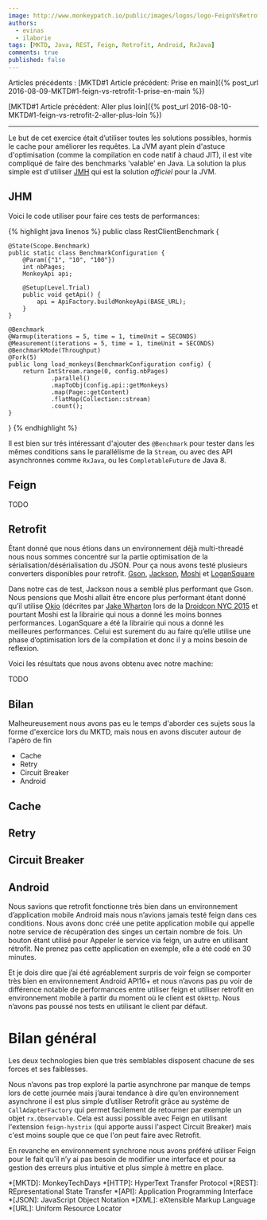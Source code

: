 ```yaml
---
image: http://www.monkeypatch.io/public/images/logos/logo-FeignVsRetrofit.png
authors:
  - evinas
  - ilaborie
tags: [MKTD, Java, REST, Feign, Retrofit, Android, RxJava]
comments: true
published: false
---
```


Articles précédents :
[MKTD#1 Article précédent: Prise en main]({% post_url 2016-08-09-MKTD#1-feign-vs-retrofit-1-prise-en-main %})

[MKTD#1 Article précédent: Aller plus loin]({% post_url 2016-08-10-MKTD#1-feign-vs-retrofit-2-aller-plus-loin %})

---

Le but de cet exercice était d’utiliser toutes les solutions possibles, hormis le cache pour améliorer les requêtes.
La JVM ayant plein d'astuce d'optimisation (comme la compilation en code natif à chaud JIT), il est vite compliqué de faire des benchmarks 'valable' en Java.
La solution la plus simple est d'utiliser [JMH](http://openjdk.java.net/projects/code-tools/jmh/) qui est la solution *officiel* pour la JVM. <!--more-->

## JHM

Voici le code utiliser pour faire ces tests de performances:

{% highlight java linenos %}
public class RestClientBenchmark {

    @State(Scope.Benchmark)
    public static class BenchmarkConfiguration {
        @Param({"1", "10", "100"})
        int nbPages;
        MonkeyApi api;

        @Setup(Level.Trial)
        public void getApi() {
            api = ApiFactory.buildMonkeyApi(BASE_URL);
        }
    }

    @Benchmark
    @Warmup(iterations = 5, time = 1, timeUnit = SECONDS)
    @Measurement(iterations = 5, time = 1, timeUnit = SECONDS)
    @BenchmarkMode(Throughput)
    @Fork(5)
    public long load_monkeys(BenchmarkConfiguration config) {
        return IntStream.range(0, config.nbPages)
                .parallel()
                .mapToObj(config.api::getMonkeys)
                .map(Page::getContent)
                .flatMap(Collection::stream)
                .count();
    }
}
{% endhighlight %}

Il est bien sur trés intéressant d'ajouter des `@Benchmark` pour tester dans les mêmes conditions sans le parallélisme de la `Stream`, ou avec des API asynchronnes comme `RxJava`, ou les `CompletableFuture` de Java 8.

## Feign

TODO

## Retrofit
Étant donné que nous étions dans un environnement déjà multi-threadé nous nous sommes concentré sur la partie optimisation de la sérialisation/désérialisation du JSON. Pour ça nous avons testé plusieurs converters disponibles pour retrofit. 
[Gson](), [Jackson](), [Moshi]() et [LoganSquare]()


Dans notre cas de test, Jackson nous a semblé plus performant que Gson. 
Nous pensions que Moshi allait être encore plus performant étant donné qu’il utilise [Okio](https://github.com/square/okio) (décrites par [Jake Wharton](https://github.com/JakeWharton) lors de la [Droidcon NYC 2015](https://youtu.be/KIAoQbAu3eA?t=1548) et pourtant Moshi est la librairie qui nous a donné les moins bonnes performances.
LoganSquare a été la librairie qui nous a donné les meilleures performances. Celui est surement du au faire qu’elle utilise une phase d’optimisation lors de la compilation et donc il y a moins besoin de reflexion. 

Voici les résultats que nous avons obtenu avec notre machine:

TODO

## Bilan

Malheureusement nous avons pas eu le temps d'aborder ces sujets sous la forme d'exercice lors du MKTD, mais nous en avons discuter autour de l'apéro de fin

* Cache
* Retry
* Circuit Breaker
* Android

## Cache

## Retry

## Circuit Breaker


## Android

Nous savions que retrofit fonctionne très bien dans un environnement d’application mobile Android mais nous n’avions jamais testé feign dans ces conditions. Nous avons donc créé une petite application mobile qui appelle notre service de récupération des singes un certain nombre de fois. Un bouton étant utilisé pour Appeler le service via feign, un autre en utilisant rétrofit. Ne prenez pas cette application en exemple, elle a été codé en 30 minutes.

Et je dois dire que j’ai été agréablement surpris de voir feign se comporter très bien en environnement Android API16+ et nous n’avons pas pu voir de différence notable de performances entre utiliser feign et utiliser retrofit en environnement mobile à partir du moment où le client est `OkHttp`. Nous n’avons pas poussé nos tests en utilisant le client par défaut. 


# Bilan général

Les deux technologies bien que très semblables disposent chacune de ses forces et ses faiblesses.
 
Nous n’avons pas trop exploré la partie asynchrone par manque de temps lors de cette journée mais j’aurai tendance à dire qu’en environnement asynchrone il est plus simple d’utiliser Retrofit grâce au système de `CallAdapterFactory` qui permet facilement de retourner par exemple un objet `rx.Observable`. Cela est aussi possible avec Feign en utilisant l'extension `feign-hystrix` (qui apporte aussi l'aspect Circuit Breaker) mais c'est moins souple que ce que l'on peut faire avec Retrofit. 

En revanche en environnement synchrone nous avons préféré utiliser Feign pour le fait qu’il n’y ai pas besoin de modifier une interface et pour sa gestion des erreurs plus intuitive et plus simple à mettre en place. 



*[MKTD]: MonkeyTechDays
*[HTTP]: HyperText Transfer Protocol
*[REST]: REpresentational State Transfer
*[API]: Application Programming Interface
*[JSON]: JavaScript Object Notation
*[XML]: eXtensible Markup Language
*[URL]: Uniform Resource Locator
